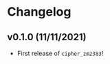 # Changelog

<!--next-version-placeholder-->

## v0.1.0 (11/11/2021)

- First release of `cipher_zm2383`!